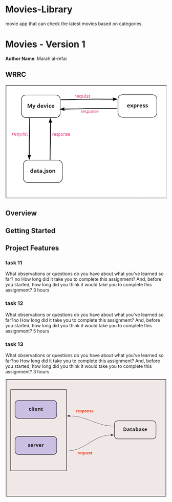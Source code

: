 # Movies-Library
movie app that can check the latest movies based on categories.

# Movies - Version 1

**Author Name**: Marah al-refai

## WRRC
![alt text](/Untitled.png)

## Overview

## Getting Started
<!-- What are the steps that a user must take in order to build this app on their own machine and get it running? -->

## Project Features
<!-- What are the features included in you app -->
### task 11
What observations or questions do you have about what you’ve learned so far? no 
How long did it take you to complete this assignment? And, before you started, how long did you think it would take you to complete this assignment?
3 hours

### task 12 
What observations or questions do you have about what you’ve learned so far?no 
How long did it take you to complete this assignment? And, before you started, how long did you think it would take you to complete this assignment? 5 hours


### task 13
What observations or questions do you have about what you’ve learned so far?no 
How long did it take you to complete this assignment? And, before you started, how long did you think it would take you to complete this assignment? 3 hours

![alt text](/Untitled22.png)